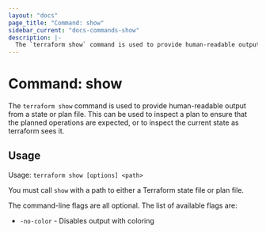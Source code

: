 ```yaml
---
layout: "docs"
page_title: "Command: show"
sidebar_current: "docs-commands-show"
description: |-
  The `terraform show` command is used to provide human-readable output from a state or plan file. This can be used to inspect a plan to ensure that the planned operations are expected, or to inspect the current state as terraform sees it.
---
```


# Command: show

The `terraform show` command is used to provide human-readable output
from a state or plan file. This can be used to inspect a plan to ensure
that the planned operations are expected, or to inspect the current state
as terraform sees it.

## Usage

Usage: `terraform show [options] <path>`

You must call `show` with a path to either a Terraform state file or plan
file.

The command-line flags are all optional. The list of available flags are:

* `-no-color` - Disables output with coloring

